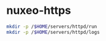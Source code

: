 nuxeo-https
===========

```bash
mkdir -p /$HOME/servers/httpd/run
mkdir -p /$HOME/servers/httpd/logs
```
